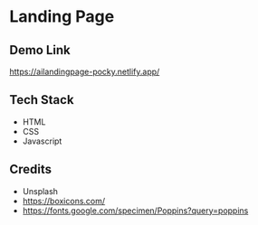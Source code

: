 # Landing Page

## Demo Link
https://ailandingpage-pocky.netlify.app/

## Tech Stack
* HTML
* CSS
* Javascript

## Credits
* Unsplash
* https://boxicons.com/
* https://fonts.google.com/specimen/Poppins?query=poppins